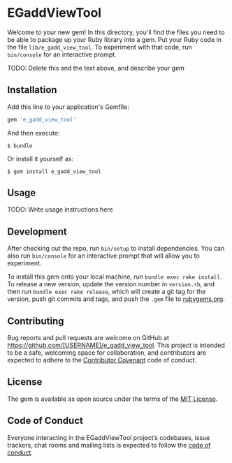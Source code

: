 # EGaddViewTool

Welcome to your new gem! In this directory, you'll find the files you need to be able to package up your Ruby library into a gem. Put your Ruby code in the file `lib/e_gadd_view_tool`. To experiment with that code, run `bin/console` for an interactive prompt.

TODO: Delete this and the text above, and describe your gem

## Installation

Add this line to your application's Gemfile:

```ruby
gem 'e_gadd_view_tool'
```

And then execute:

    $ bundle

Or install it yourself as:

    $ gem install e_gadd_view_tool

## Usage

TODO: Write usage instructions here

## Development

After checking out the repo, run `bin/setup` to install dependencies. You can also run `bin/console` for an interactive prompt that will allow you to experiment.

To install this gem onto your local machine, run `bundle exec rake install`. To release a new version, update the version number in `version.rb`, and then run `bundle exec rake release`, which will create a git tag for the version, push git commits and tags, and push the `.gem` file to [rubygems.org](https://rubygems.org).

## Contributing

Bug reports and pull requests are welcome on GitHub at https://github.com/[USERNAME]/e_gadd_view_tool. This project is intended to be a safe, welcoming space for collaboration, and contributors are expected to adhere to the [Contributor Covenant](http://contributor-covenant.org) code of conduct.

## License

The gem is available as open source under the terms of the [MIT License](https://opensource.org/licenses/MIT).

## Code of Conduct

Everyone interacting in the EGaddViewTool project’s codebases, issue trackers, chat rooms and mailing lists is expected to follow the [code of conduct](https://github.com/[USERNAME]/e_gadd_view_tool/blob/master/CODE_OF_CONDUCT.md).
